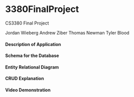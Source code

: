 # 3380FinalProject
CS3380 Final Project 

Jordan Wieberg
Andrew Ziber
Thomas Newman
Tyler Blood

#### Description of Application

#### Schema for the Database

#### Entity Relational Diagram

#### CRUD Explanation

#### Video Demonstration
